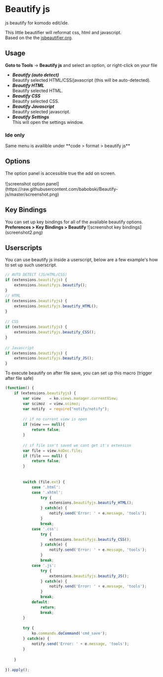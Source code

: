 # Beautify js
js beautify for komodo edit/ide.

This little beautifier will reformat css, html and javascript.  
Based on the the <a href="http://jsbeautifier.org/" target="_blank">jsbeautifier.org</a>.

<h2>Usage</h2>
<p><b>Goto to Tools</b> -&gt; <b>Beautify js</b> and select an option, or right-click on your file</p>
<ul>
<li><strong><em>Beautify (auto detect)</em></strong><br>
Beautify selected HTML/CSS/javascript (this will be auto-detected).</li>
<li><strong><em>Beautify HTML</em></strong><br>
Beautify selected HTML.</li>
<li><strong><em>Beautify CSS</em></strong><br>
Beautify selected CSS.</li>
<li><strong><em>Beautify Javascript</em></strong><br> 
Beautify selected javascript.</li>
<li><strong><em>Beautify Settings</em></strong><br> 
This will open the settings window.</li>
</ul>

<h3>Ide only</h3>
Same menu is availible under **code > format > beautify js**

<h2>Options</h2>
The option panel is accessible true the add on screen.<br><br>
![screenshot option panel](https://raw.githubusercontent.com/babobski/Beautify-js/master/screenshot.png)

<h2>Key Bindings</h2>
You can set up key bindings for all of the available beautify options.  
<b>Preferences > Key Bindings > Beautify</b>
![screenshot key bindings](screenshot2.png)

<h2>Userscripts</h2>
You can use beautify js inside a userscript, below are a few example's how to set up such userscript.

```javascript
// AUTO DETECT (JS/HTML/CSS)
if (extensions.beautifyjs) {
    extensions.beautifyjs.beautify();
}
// HTML
if (extensions.beautifyjs) {
    extensions.beautifyjs.beautify_HTML();
}

// CSS
if (extensions.beautifyjs) {
    extensions.beautifyjs.beautify_CSS();
}

// Javascript
if (extensions.beautifyjs) {
    extensions.beautifyjs.beautify_JS();
}
```
To execute beautify on after file save, you can set up this macro (trigger after file safe)
```javascript
(function() {
	if (extensions.beautifyjs) {
		var view    = ko.views.manager.currentView;
		var scimoz  = view.scimoz;
		var notify	= require("notify/notify");
	
		// if no current view is open
		if (view === null){
			return false;
		}
	
		// if file isn't saved we cant get it's extension
		var file = view.koDoc.file;
		if (file === null) {
			return false;
		}
		
		
		switch (file.ext) {
			case '.html':
			case '.xhtml':
				try {
					extensions.beautifyjs.beautify_HTML();
				} catch(e) {
					notify.send('Error: ' + e.message, 'tools');
				}
				break;
			case '.css':
				try {
					extensions.beautifyjs.beautify_CSS();
				} catch(e) {
					notify.send('Error: ' + e.message, 'tools');
				}
				break;
			case '.js':
				try {
					extensions.beautifyjs.beautify_JS();
				} catch(e) {
					notify.send('Error: ' + e.message, 'tools');
				}
				break;
			default:
				return;
				break;
		}
		
		try {
			ko.commands.doCommand('cmd_save');
		} catch(e) {
			notify.send('Error: ' + e.message, 'tools');
		}
        
	}
	
}).apply();
```
